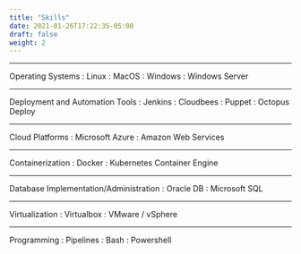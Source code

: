 ```yaml
---
title: "Skills"
date: 2021-01-26T17:22:35-05:00
draft: false
weight: 2
---
```


---



<!--more-->

Operating Systems
: Linux
: MacOS
: Windows
: Windows Server

---
Deployment and Automation Tools
: Jenkins
: Cloudbees
: Puppet
: Octopus Deploy

---

Cloud Platforms
: Microsoft Azure
: Amazon Web Services

---
Containerization
: Docker
: Kubernetes Container Engine

---
Database Implementation/Administration
: Oracle DB
: Microsoft SQL

---
Virtualization
: Virtualbox
: VMware / vSphere

---
Programming
: Pipelines
: Bash
: Powershell
